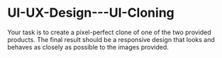 # UI-UX-Design---UI-Cloning
Your task is to create a pixel-perfect clone of one of the two provided products. The final result should be a responsive design that looks and behaves as closely as possible to the images provided. 
